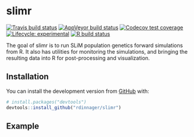 
<!-- README.md is generated from README.Rmd. Please edit that file -->

# slimr

<!-- badges: start -->

[![Travis build
status](https://travis-ci.org/rdinnager/slimr.svg?branch=master)](https://travis-ci.org/rdinnager/slimr)
[![AppVeyor build
status](https://ci.appveyor.com/api/projects/status/github/rdinnager/slimr?branch=master&svg=true)](https://ci.appveyor.com/project/rdinnager/slimr)
[![Codecov test
coverage](https://codecov.io/gh/rdinnager/slimr/branch/master/graph/badge.svg)](https://codecov.io/gh/rdinnager/slimr?branch=master)
[![Lifecycle:
experimental](https://img.shields.io/badge/lifecycle-experimental-orange.svg)](https://www.tidyverse.org/lifecycle/#experimental)
[![R build
status](https://github.com/rdinnager/slimr/workflows/R-CMD-check/badge.svg)](https://github.com/rdinnager/slimr/actions)
<!-- badges: end -->

The goal of slimr is to run SLiM population genetics forward simulations
from R. It also has utilities for monitoring the simulations, and
bringing the resulting data into R for post-processing and
visualization.

## Installation

You can install the development version from
[GitHub](https://github.com/) with:

``` r
# install.packages("devtools")
devtools::install_github("rdinnager/slimr")
```

## Example
